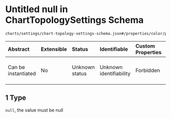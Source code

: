 # Untitled null in ChartTopologySettings Schema

```txt
charts/settings/chart-topology-settings-schema.json#/properties/color/properties/min/anyOf/1
```



| Abstract            | Extensible | Status         | Identifiable            | Custom Properties | Additional Properties | Access Restrictions | Defined In                                                                                                                 |
| :------------------ | :--------- | :------------- | :---------------------- | :---------------- | :-------------------- | :------------------ | :------------------------------------------------------------------------------------------------------------------------- |
| Can be instantiated | No         | Unknown status | Unknown identifiability | Forbidden         | Allowed               | none                | [chart-topology-settings-schema.json\*](../out/charts/settings/chart-topology-settings-schema.json "open original schema") |

## 1 Type

`null`, the value must be null
